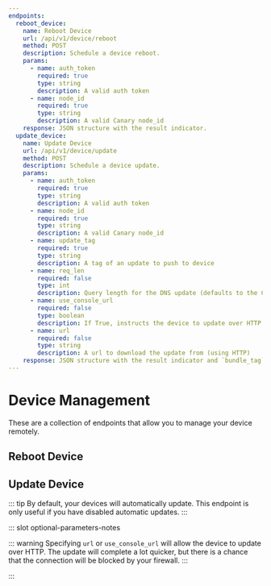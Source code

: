 ```yaml
---
endpoints:
  reboot_device:
    name: Reboot Device
    url: /api/v1/device/reboot
    method: POST
    description: Schedule a device reboot.
    params:
      - name: auth_token
        required: true
        type: string
        description: A valid auth token
      - name: node_id
        required: true
        type: string
        description: A valid Canary node_id
    response: JSON structure with the result indicator.
  update_device:
    name: Update Device
    url: /api/v1/device/update
    method: POST
    description: Schedule a device update.
    params:
      - name: auth_token
        required: true
        type: string
        description: A valid auth token
      - name: node_id
        required: true
        type: string
        description: A valid Canary node_id
      - name: update_tag
        required: true
        type: string
        description: A tag of an update to push to device
      - name: req_len
        required: false
        type: int
        description: Query length for the DNS update (defaults to the Console-specified setting)
      - name: use_console_url
        required: false
        type: boolean
        description: If True, instructs the device to update over HTTP from the Console
      - name: url
        required: false
        type: string
        description: A url to download the update from (using HTTP)
    response: JSON structure with the result indicator and `bundle_tag` if successful.
---
```


# Device Management

These are a collection of endpoints that allow you to manage your device remotely.

<APIEndpoints :endpoints="$page.frontmatter.endpoints" :path="$page.regularPath"/>

## Reboot Device 

<APIDetails :endpoint="$page.frontmatter.endpoints.reboot_device"/>

## Update Device

::: tip
By default, your devices will automatically update. This endpoint is only useful if you have disabled automatic updates.
:::

<APIDetails :endpoint="$page.frontmatter.endpoints.update_device">

  ::: slot optional-parameters-notes

  ::: warning 
  Specifying `url` or `use_console_url` will allow the device to update over HTTP. The update will complete a lot quicker, but there is a chance that the connection will be blocked by your firewall. 
  :::

  :::

</APIDetails>